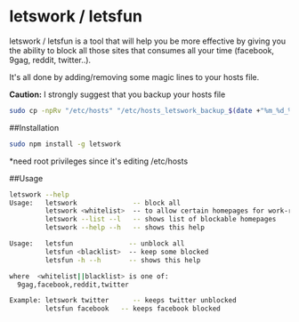 letswork / letsfun
=====

letswork / letsfun is a tool that will help you be more effective
by giving you the ability to block all those sites that consumes
all your time (facebook, 9gag, reddit, twitter..).

It's all done by adding/removing some magic lines to your
hosts file.

**Caution:** I strongly suggest that you backup your hosts file
```bash
sudo cp -npRv "/etc/hosts" "/etc/hosts_letswork_backup_$(date +"%m_%d_%Y")"
```

##Installation
```bash
sudo npm install -g letswork 
```
*need root privileges since it's editing /etc/hosts

##Usage
```bash
letswork --help
Usage:   letswork              -- block all
         letswork <whitelist>  -- to allow certain homepages for work-related tasks ;)
         letswork --list --l   -- shows list of blockable homepages
         letswork --help --h   -- shows this help

Usage:   letsfun              -- unblock all
         letsfun <blacklist>  -- keep some blocked
         letsfun -h --h       -- shows this help

where  <whitelist||blacklist> is one of:
  9gag,facebook,reddit,twitter

Example: letswork twitter      -- keeps twitter unblocked
         letsfun facebook   -- keeps facebook blocked
```
